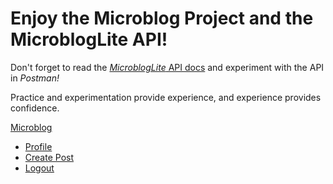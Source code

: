 # Enjoy the Microblog Project and the MicroblogLite API!

Don't forget to read the [_MicroblogLite_ API docs](http://microbloglite.us-east-2.elasticbeanstalk.com/) and experiment with the API in _Postman!_

Practice and experimentation provide experience, and experience provides confidence.
<nav class="navbar navbar-expand-lg navbar-light bg-light">
    <a class="navbar-brand" href="#">Microblog</a>
    <div class="collapse navbar-collapse">
    <ul class="navbar-nav ml-auto">
    <li class="nav-item">
    <a class="nav-link" href="profile.html">Profile</a>
    </li>
   <li class="nav-item">
   <a class="nav-link" href="create-post.html">Create Post</a>
    </li>
    <li class="nav-item">
    <a class="nav-link" id="logoutButton" href="#">Logout</a>
    </li>
     </ul>
    </div>
    </nav>